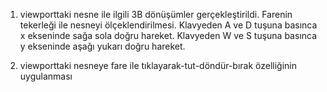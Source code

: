 1. viewporttaki nesne ile ilgili 3B dönüşümler gerçekleştirildi.
Farenin tekerleği ile nesneyi ölçeklendirilmesi.
Klavyeden A  ve D tuşuna basınca x ekseninde sağa sola doğru hareket.
Klavyeden W ve S tuşuna basınca y ekseninde aşağı yukarı doğru hareket.

2. viewporttaki nesneye fare ile tıklayarak-tut-döndür-bırak özelliğinin uygulanması
